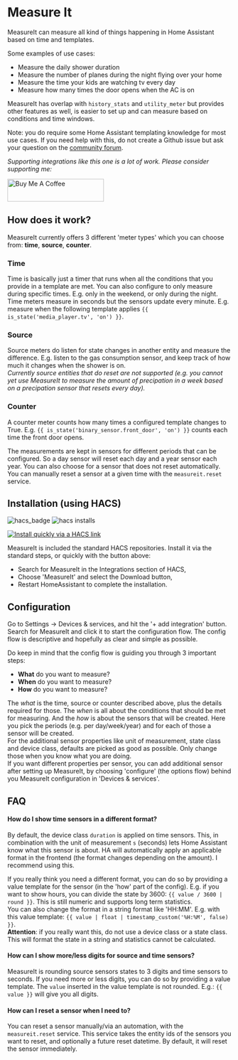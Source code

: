 # Measure It

MeasureIt can measure all kind of things happening in Home Assistant based on time and templates.

Some examples of use cases:

- Measure the daily shower duration
- Measure the number of planes during the night flying over your home
- Measure the time your kids are watching tv every day
- Measure how many times the door opens when the AC is on

MeasureIt has overlap with `history_stats` and `utility_meter` but provides other features as well, is easier to set up and can measure based on conditions and time windows.

Note: you do require some Home Assistant templating knowledge for most use cases. If you need help with this, do not create a Github issue but ask your question on the [community forum](https://community.home-assistant.io/t/measureit-measure-all-you-need-based-on-time-and-templates/660614).

*Supporting integrations like this one is a lot of work. Please consider supporting me:*

<a href="https://www.buymeacoffee.com/danieldotnl" target="_blank"><img src="https://cdn.buymeacoffee.com/buttons/default-blue.png" alt="Buy Me A Coffee" style="height: 51px !important;width: 217px !important;" ></a>

## How does it work?

MeasureIt currently offers 3 different 'meter types' which you can choose from: **time**, **source**, **counter**.

### Time

Time is basically just a timer that runs when all the conditions that you provide in a template are met. You can also configure to only measure during specific times. E.g. only in the weekend, or only during the night. Time meters measure in seconds but the sensors update every minute. E.g. measure when the following template applies `{{ is_state('media_player.tv', 'on') }}`.

### Source

Source meters do listen for state changes in another entity and measure the difference. E.g. listen to the gas consumption sensor, and keep track of how much it changes when the shower is on.\
*Currently source entities that do reset are not supported (e.g. you cannot yet use MeasureIt to measure the amount of precipation in a week based on a precipation sensor that resets every day).*

### Counter

A counter meter counts how many times a configured template changes to True. E.g. `{{ is_state('binary_sensor.front_door', 'on') }}` counts each time the front door opens.

The measurements are kept in sensors for different periods that can be configured. So a day sensor will reset each day and a year sensor each year. You can also choose for a sensor that does not reset automatically.\
You can manually reset a sensor at a given time with the `measureit.reset` service.

## Installation (using HACS)

![hacs_badge](https://img.shields.io/badge/HACS-Default-orange)
![hacs installs](https://img.shields.io/endpoint.svg?url=https%3A%2F%2Flauwbier.nl%2Fhacs%2Fmeasureit)

[![Install quickly via a HACS link](https://my.home-assistant.io/badges/hacs_repository.svg)](https://my.home-assistant.io/redirect/hacs_repository/?owner=danieldotnl&repository=ha-measureit&category=integration)

MeasureIt is included the standard HACS repositories. Install it via the standard steps, or quickly with the button above:

- Search for MeasureIt in the Integrations section of HACS,
- Choose 'MeasureIt' and select the Download button,
- Restart HomeAssistant to complete the installation.

## Configuration

Go to Settings -> Devices & services, and hit the '+ add integration' button. Search for MeasureIt and click it to start the configuration flow.
The config flow is descriptive and hopefully as clear and simple as possible.

Do keep in mind that the config flow is guiding you through 3 important steps:

- **What** do you want to measure?
- **When** do you want to measure?
- **How** do you want to measure?

The _what_ is the time, source or counter described above, plus the details required for those. The _when_ is all about the conditions that should be met for measuring. And the _how_ is about the sensors that will be created. Here you pick the periods (e.g. per day/week/year) and for each of those a sensor will be created.\
For the additional sensor properties like unit of measurement, state class and device class, defaults are picked as good as possible. Only change those when you know what you are doing.\
If you want different properties per sensor, you can add additional sensor after setting up MeasureIt, by choosing 'configure' (the options flow) behind you MeasureIt configuration in 'Devices & services'.

## FAQ

#### How do I show time sensors in a different format?

By default, the device class `duration` is applied on time sensors. This, in combination with the unit of measurement `s` (seconds) lets Home Assistant know what this sensor is about. HA will automatically apply an applicable format in the frontend (the format changes depending on the amount). I recommend using this.

If you really think you need a different format, you can do so by providing a value template for the sensor (in the 'how' part of the config). E.g. if you want to show hours, you can divide the state by 3600: `{{ value / 3600 | round }}`. This is still numeric and supports long term statistics.\
You can also change the format in a string format like 'HH:MM'. E.g. with this value template: `{{ value | float | timestamp_custom('%H:%M', false) }}`.\
**Attention**: if you really want this, do not use a device class or a state class. This will format the state in a string and statistics cannot be calculated.

#### How can I show more/less digits for source and time sensors?

MeasureIt is rounding source sensors states to 3 digits and time sensors to seconds. If you need more or less digits, you can do so by providing a value template. The `value` inserted in the value template is not rounded. E.g.: `{{ value }}` will give you all digits.

#### How can I reset a sensor when I need to?

You can reset a sensor manually/via an automation, with the `measureit.reset` service. This service takes the entity ids of the sensors you want to reset, and optionally a future reset datetime. By default, it will reset the sensor immediately.
